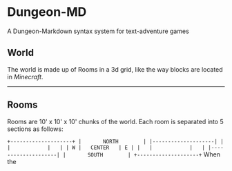 # Dungeon-MD
A Dungeon-Markdown syntax system for text-adventure games

## World
The world is made up of Rooms in a 3d grid, like the way blocks are located in *Minecraft*.

---
## Rooms
Rooms are 10' x 10' x 10' chunks of the world.
Each room is separated into 5 sections as follows:

`
+--------------------+
|       NORTH        |
|--------------------|
|   |            |   |
| W |   CENTER   | E |
|   |            |   |
|--------------------|
|       SOUTH        |
+--------------------+
`
When the
